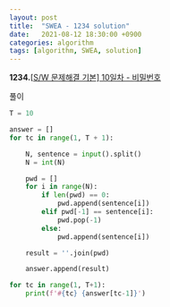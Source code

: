 ```yaml
---
layout: post
title:  "SWEA - 1234 solution"
date:   2021-08-12 18:30:00 +0900
categories: algorithm
tags: [algorithm, SWEA, solution]
---
```

**1234.**[[S/W 문제해결 기본\] 10일차 - 비밀번호](https://swexpertacademy.com/main/code/problem/problemDetail.do?contestProbId=AV14_DEKAJcCFAYD&categoryId=AV14_DEKAJcCFAYD&categoryType=CODE&problemTitle=1234&orderBy=FIRST_REG_DATETIME&selectCodeLang=ALL&select-1=&pageSize=10&pageIndex=1)

풀이

```python
T = 10

answer = []
for tc in range(1, T + 1):

    N, sentence = input().split()
    N = int(N)

    pwd = []
    for i in range(N):
        if len(pwd) == 0:
            pwd.append(sentence[i])
        elif pwd[-1] == sentence[i]:
            pwd.pop(-1)
        else:
            pwd.append(sentence[i])

    result = ''.join(pwd)

    answer.append(result)    

for tc in range(1, T+1):
    print(f'#{tc} {answer[tc-1]}')
```

